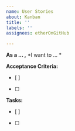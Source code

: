 ```yaml
---
name: User Stories
about: Kanban
title: ''
labels: ''
assignees: etherOnGitHub

---
```


**As a ... ,** *I want to ... *

**Acceptance Criteria:**
- [ ] 
- [ ] 

**Tasks:**
- [ ] 
- [ ]
